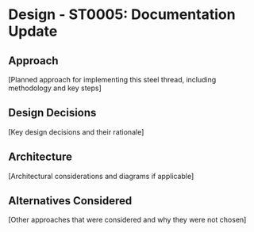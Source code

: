 # Design - ST0005: Documentation Update

## Approach

[Planned approach for implementing this steel thread, including methodology and key steps]

## Design Decisions

[Key design decisions and their rationale]

## Architecture

[Architectural considerations and diagrams if applicable]

## Alternatives Considered

[Other approaches that were considered and why they were not chosen]